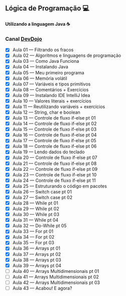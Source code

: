 ## Lógica de Programação 💻
#### Utilizando a linguagem Java ☕
### Canal [DevDojo](https://www.youtube.com/playlist?list=PL62G310vn6nH-uBTKREcUWDkOi2Q9n4OZ)

- [x] Aula 01 — Filtrando os fracos
- [x] Aula 02 — Algoritmos e linguagens de programação
- [x] Aula 03 — Como Java Funciona
- [x] Aula 04 — Instalando Java
- [x] Aula 05 — Meu primeiro programa
- [x] Aula 06 — Memória volátil
- [x] Aula 07 — Variáveis e tipos primitivos
- [x] Aula 08 — Comentários + Exercícios
- [x] Aula 09 — Instalando IDE IntelliJ Idea
- [x] Aula 10 — Valores literais + exercícios
- [x] Aula 11 — Reutilizando variáveis + exercícios
- [x] Aula 12 — String, char e boolean
- [x] Aula 13 — Controle de fluxo if-else pt 01
- [x] Aula 14 — Controle de fluxo if-else pt 02
- [x] Aula 15 — Controle de fluxo if-else pt 03
- [x] Aula 16 — Controle de fluxo if-else pt 04
- [x] Aula 17 — Controle de fluxo if-else pt 05
- [x] Aula 18 — Controle de fluxo if-else pt 06
- [x] Aula 19 — Lendo dados do teclado
- [x] Aula 20 — Controle de fluxo if-else pt 07
- [x] Aula 21 — Controle de fluxo if-else pt 08
- [x] Aula 22 — Controle de fluxo if-else pt 09
- [x] Aula 23 — Controle de fluxo if-else pt 10
- [x] Aula 24 — Controle de fluxo if-else pt 11
- [x] Aula 25 — Estruturando o código em pacotes
- [x] Aula 26 — Switch case pt 01
- [x] Aula 27 — Switch case pt 02
- [x] Aula 28 — While pt 01
- [x] Aula 29 — While pt 02
- [x] Aula 30 — While pt 03
- [x] Aula 31 — While pt 04
- [x] Aula 32 — Do-While pt 05
- [x] Aula 33 — For pt 01
- [x] Aula 34 — For pt 02
- [x] Aula 35 — For pt 03
- [x] Aula 36 — Arrays pt 01
- [x] Aula 37 — Arrays pt 02
- [x] Aula 38 — Arrays pt 03
- [x] Aula 39 — Arrays pt 04
- [ ] Aula 40 — Arrays Multidimensionais pt 01
- [ ] Aula 41 — Arrays Multidimensionais pt 02
- [ ] Aula 42 — Arrays Multidimensionais pt 03
- [ ] Aula 43 — Acabou! E agora?
